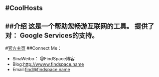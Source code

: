 #CoolHosts
---
##介绍
这是一个帮助您畅游互联网的工具。
提供了对：
Google Services的支持。
----
#[官方主页][0]
##Connect Me：
+ SinaWeibo： @FindSpace博客
+ Blog:http://wwww.findspace.name
+ Email:find@findspace.name

[0]: http://www.findspace.name/easycoding/503